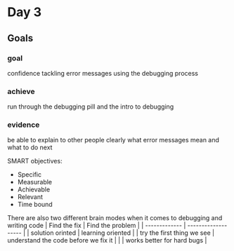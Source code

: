# Day 3

## Goals 
### goal 
confidence tackling error messages using the  debugging process
### achieve 
run through the debugging pill and the intro to debugging
### evidence 
be able to explain to other people clearly what error messages mean and what to do next

SMART objectives:
- Specific
- Measurable
- Achievable 
- Relevant
- Time bound

There are also two different brain modes when it comes to debugging and writing code
| Find the fix | Find the problem | 
| ------------- | ------------------- |
| solution orinted | learning oriented | 
| try the first thing we see | understand the code before we fix it | 
|     | works better for hard bugs |
